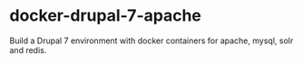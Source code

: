 # docker-drupal-7-apache
Build a Drupal 7 environment with docker containers for apache, mysql, solr and redis.
